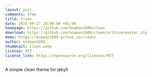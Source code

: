 ```yaml
---
layout: post
comments: true
title: Clean
date: 2015-09-27 20:00:00 +01:00
homepage: https://github.com/knaman2609/clean
download: https://github.com/knaman2609/clean/archive/master.zip
demo: https://knaman2609.github.io/clean/
author: knaman2609
thumbnail: clean.webp
license: MIT
license_link: https://opensource.org/licenses/MIT
---
```


A simple clean theme for jekyll.
